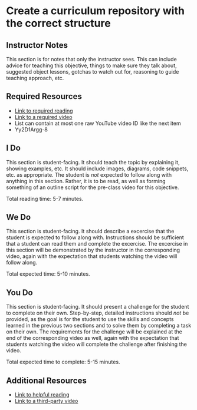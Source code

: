 # Create a curriculum repository with the correct structure

## Instructor Notes

This section is for notes that only the instructor sees. This can include advice for teaching this objective, things to make sure they talk about, suggested object lessons, gotchas to watch out for, reasoning to guide teaching approach, etc.

## Required Resources

- [Link to required reading](http://www.example.com/)
- [Link to a required video](http://www.youtube.com/)
- List can contain at most one raw YouTube video ID like the next item
- Yy2D1Argg-8

## I Do

This section is student-facing. It should teach the topic by explaining it, showing examples, etc. It should include images, diagrams, code snippets, etc. as appropriate. The student is *not* expected to follow along with anything in this section. Rather, it is to be read, as well as forming something of an outline script for the pre-class video for this objective.

Total reading time: 5-7 minutes.

## We Do

This section is student-facing. It should describe a excercise that the student is expected to follow along with. Instructions should be sufficient that a student can read them and complete the excercise. The excercise in this section will be demonstrated by the instructor in the corresponding video, again with the expectation that students watching the video will follow along.

Total expected time: 5-10 minutes.

## You Do

This section is student-facing. It should present a challenge for the student to complete on their own. Step-by-step, detailed instructions should *not* be provided, as the goal is for the student to use the skills and concepts learned in the previous two sections and to solve them by completing a task on their own. The requirements for the challenge will be explained at the end of the corresponding video as well, again with the expectation that students watching the video will complete the challenge after finishing the video.

Total expected time to complete: 5-15 minutes.

## Additional Resources

- [Link to helpful reading](http://www.example.com)
- [Link to a third-party video](http://www.example.com)
